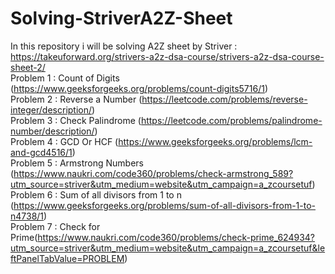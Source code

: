 # Solving-StriverA2Z-Sheet
In this repository i will be solving A2Z sheet by Striver : 
<br>
https://takeuforward.org/strivers-a2z-dsa-course/strivers-a2z-dsa-course-sheet-2/
<br>
Problem 1 : Count of Digits (https://www.geeksforgeeks.org/problems/count-digits5716/1)
<br>
Problem 2 : Reverse a Number (https://leetcode.com/problems/reverse-integer/description/)
<br>
Problem 3 : Check Palindrome (https://leetcode.com/problems/palindrome-number/description/)
<br>
Problem 4 : GCD Or HCF (https://www.geeksforgeeks.org/problems/lcm-and-gcd4516/1)
<br>
Problem 5 : Armstrong Numbers (https://www.naukri.com/code360/problems/check-armstrong_589?utm_source=striver&utm_medium=website&utm_campaign=a_zcoursetuf)
<br>
Problem 6 : Sum of all divisors from 1 to n (https://www.geeksforgeeks.org/problems/sum-of-all-divisors-from-1-to-n4738/1)
<br>
Problem 7 :  Check for Prime(https://www.naukri.com/code360/problems/check-prime_624934?utm_source=striver&utm_medium=website&utm_campaign=a_zcoursetuf&leftPanelTabValue=PROBLEM)
